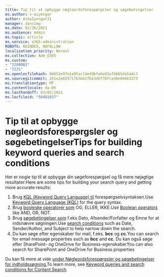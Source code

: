 ```yaml
---
title: Tip til at opbygge nøgleordsforespørgsler og søgebetingelser
ms.author: v-aiyengar
author: AshaIyengar21
manager: dansimp
ms.date: 02/26/2021
ms.audience: Admin
ms.topic: article
ms.service: o365-administration
ROBOTS: NOINDEX, NOFOLLOW
localization_priority: Normal
ms.collection: Adm_O365
ms.custom:
- "3200003"
- "7221"
ms.openlocfilehash: 8d653e97e1a95ac14e49bfe6e03af0b65da5a4c7
ms.sourcegitcommit: 251e2e82571fb3bb1fbe3dbf7bfca30e004b3373
ms.translationtype: MT
ms.contentlocale: da-DK
ms.lasthandoff: 03/05/2021
ms.locfileid: "50481657"
---
```

# <a name="tips-for-building-keyword-queries-and-search-conditions"></a><span data-ttu-id="311c0-102">Tip til at opbygge nøgleordsforespørgsler og søgebetingelser</span><span class="sxs-lookup"><span data-stu-id="311c0-102">Tips for building keyword queries and search conditions</span></span>

<span data-ttu-id="311c0-103">Her er nogle tip til at opbygge din søgeforespørgsel og få mere nøjagtige resultater:</span><span class="sxs-lookup"><span data-stu-id="311c0-103">Here are some tips for building your search query and getting more accurate results:</span></span>

1. <span data-ttu-id="311c0-104">Brug [KQL (Keyword Query Language) til](https://go.microsoft.com/fwlink/?linkid=2101591) forespørgselssyntaksen.</span><span class="sxs-lookup"><span data-stu-id="311c0-104">Use [Keyword Query Language (KQL)](https://go.microsoft.com/fwlink/?linkid=2101591) for the query syntax.</span></span>
1. <span data-ttu-id="311c0-105">Brug [booleske operatorer som](https://go.microsoft.com/fwlink/?linkid=2101592) OG, ELLER, IKKE.</span><span class="sxs-lookup"><span data-stu-id="311c0-105">Use [Boolean operators](https://go.microsoft.com/fwlink/?linkid=2101592) like AND, OR, NOT.</span></span>
1. <span data-ttu-id="311c0-106">Brug [søgebetingelser som](https://go.microsoft.com/fwlink/?linkid=2102410) f.eks Dato, Afsender/Forfatter og Emne for at indsnævre søgningen.</span><span class="sxs-lookup"><span data-stu-id="311c0-106">Use [search conditions](https://go.microsoft.com/fwlink/?linkid=2102410) such as Date, Sender/Author, and Subject to help narrow down the search.</span></span>
1. <span data-ttu-id="311c0-107">Du kan søge efter egenskaber for mail, f.eks. **bcc** og **cc.**</span><span class="sxs-lookup"><span data-stu-id="311c0-107">You can search for email message properties such as **bcc** and **cc**.</span></span> <span data-ttu-id="311c0-108">Du kan også søge efter SharePoint- og OneDrive for Business-egenskaber</span><span class="sxs-lookup"><span data-stu-id="311c0-108">You can also search for SharePoint and OneDrive for Business properties</span></span>

<span data-ttu-id="311c0-109">Du kan få mere at vide [under Nøgleordsforespørgsler og søgebetingelser for indholdssøgning.](https://go.microsoft.com/fwlink/?linkid=2102411)</span><span class="sxs-lookup"><span data-stu-id="311c0-109">To learn more, see [Keyword queries and search conditions for Content Search](https://go.microsoft.com/fwlink/?linkid=2102411).</span></span>
